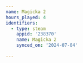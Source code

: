 ```yaml
---
name: Magicka 2
hours_played: 4
identifiers:
  - type: steam
    appid: '238370'
    name: Magicka 2
    synced_on: '2024-07-04'

---
```

